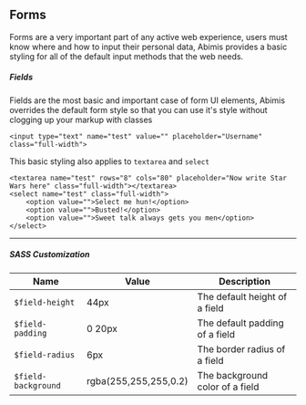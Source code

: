 ## Forms
Forms are a very important part of any active web experience, users must know where and how to input their personal data, Abimis provides a basic styling for all of the default input methods that the web needs.
##### Fields
Fields are the most basic and important case of form UI elements, Abimis overrides the default form style so that you can use it's style without clogging up your markup with classes
```test
<input type="text" name="test" value="" placeholder="Username" class="full-width">
```
This basic styling also applies to `textarea` and `select`
```test
<textarea name="test" rows="8" cols="80" placeholder="Now write Star Wars here" class="full-width"></textarea>
<select name="test" class="full-width">
    <option value="">Select me hun!</option>
    <option value="">Busted!</option>
    <option value="">Sweet talk always gets you men</option>
</select>
```
---
##### SASS Customization
|Name               |Value                |Description                         |
|-------------------|---------------------|------------------------------------|
|`$field-height`    |44px                 |The default height of a field       |
|`$field-padding`   |0 20px               |The default padding of a field      |
|`$field-radius`    |6px                  |The border radius of a field        |
|`$field-background`|rgba(255,255,255,0.2)|	The background color of a field    |
